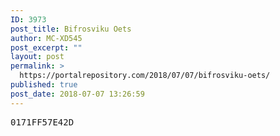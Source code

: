 ```yaml
---
ID: 3973
post_title: Bifrosviku Oets
author: MC-XD545
post_excerpt: ""
layout: post
permalink: >
  https://portalrepository.com/2018/07/07/bifrosviku-oets/
published: true
post_date: 2018-07-07 13:26:59
---
```

<pre>0171FF57E42D</pre>